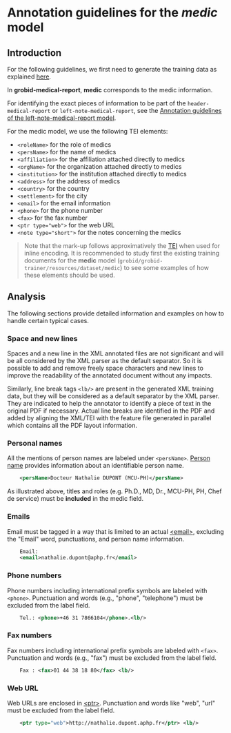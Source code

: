 # Annotation guidelines for the _medic_ model

## Introduction

For the following guidelines, we first need to generate the training data as explained [here](../Training-the-medical-report-models.md#generation-of-training-data).

In __grobid-medical-report__, __medic__ corresponds to the medic information. 

For identifying the exact pieces of information to be part of the `header-medical-report` or `left-note-medical-report`, see the [Annotation guidelines of the left-note-medical-report model](left-note-medical-report.md).

For the medic model, we use the following TEI elements:

* `<roleName>` for the role of medics
* `<persName>` for the name of medics 
* `<affiliation>` for the affiliation attached directly to medics
* `<orgName>` for the organization attached directly to medics
* `<institution>` for the institution attached directly to medics
* `<address>` for the address of medics
* `<country>` for the country
* `<settlement>` for the city
* `<email>` for the email information
* `<phone>` for the phone number
* `<fax>` for the fax number
* `<ptr type="web">` for the web URL 
* `<note type="short">` for the notes concerning the medics

> Note that the mark-up follows approximatively the [TEI](http://www.tei-c.org) when used for inline encoding.
> It is recommended to study first the existing training documents for the __medic__ model (`grobid/grobid-trainer/resources/dataset/medic`) to see some examples of how these elements should be used.


## Analysis

The following sections provide detailed information and examples on how to handle certain typical cases.

### Space and new lines

Spaces and a new line in the XML annotated files are not significant and will be all considered by the XML parser as the default separator. So it is possible to add and remove freely space characters and new lines to improve the readability of the annotated document without any impacts. 

Similarly, line break tags `<lb/>` are present in the generated XML training data, but they will be considered as a default separator by the XML parser. They are indicated to help the annotator to identify a piece of text in the original PDF if necessary. Actual line breaks are identified in the PDF and added by aligning the XML/TEI with the feature file generated in parallel which contains all the PDF layout information. 

### Personal names

All the mentions of person names are labeled under `<persName>`. [Person name](https://www.tei-c.org/release/doc/tei-p5-doc/en/html/ref-persName.html) provides information about an identifiable person name.


```xml
    <persName>Docteur Nathalie DUPONT (MCU-PH)</persName>
```

As illustrated above, titles and roles (e.g. Ph.D., MD, Dr., MCU-PH, PH, Chef de service) must be **included** in the medic field.


### Emails

Email must be tagged in a way that is limited to an actual [\<email\>](https://tei-c.org/release/doc/tei-p5-doc/en/html/ref-email.html), excluding the "Email" word, punctuations, and person name information.

```xml
    Email: 
    <email>nathalie.dupont@aphp.fr</email> 
```   

### Phone numbers

Phone numbers including international prefix symbols are labeled with `<phone>`. Punctuation and words (e.g., "phone", "telephone") must be excluded from the label field.

```xml
    Tel.: <phone>+46 31 7866104</phone>.<lb/> 
```

### Fax numbers

Fax numbers including international prefix symbols are labeled with `<fax>`. Punctuation and words (e.g., "fax") must be excluded from the label field. 

```xml
    Fax : <fax>01 44 38 18 80</fax> <lb/>
```

### Web URL
Web URLs are enclosed in [\<ptr\>](https://www.tei-c.org/release/doc/tei-p5-doc/en/html/ref-ptr.html). Punctuation and words like "web", "url" must be excluded from the label field. 

```xml
    <ptr type="web">http://nathalie.dupont.aphp.fr</ptr> <lb/>
```

